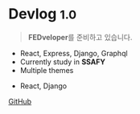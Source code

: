 # Devlog <small>1.0</small>

> **FEDveloper**를 준비하고 있습니다.

- React, Express, Django, Graphql
- Currently study in **SSAFY**
- Multiple themes
* React, Django

[GitHub](https://github.com/dowookims)